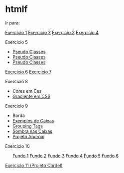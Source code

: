 # htmlf
 
Ir para:

<a href="https://jsa04.github.io/htmlf/ex001">Exercicio 1</a>
<a href="https://jsa04.github.io/htmlf/ex002">Exercicio 2</a>
<a href="https://jsa04.github.io/htmlf/ex003">Exercicio 3</a>
<a href="https://jsa04.github.io/htmlf/ex004">Exercicio 4</a>
<p>Exercicio 5</p>
<ul>
    <li><a href="https://jsa04.github.io/htmlf/ex005/pseudo_classes.html">Pseudo Classes</a></li>
    <li><a href="https://jsa04.github.io/htmlf/ex005/pseudo_elementos.html">Pseudo Classes</a></li>
    <li><a href="https://jsa04.github.io/htmlf/ex005/seletores_personalizados.html">Pseudo Classes</a></li>
</ul>
<a href="https://jsa04.github.io/htmlf/ex006">Exercicio 6</a>
<a href="https://jsa04.github.io/htmlf/ex007/estilos.html">Exercicio 7</a>
<p>Exercicio 8</p>
    <ul>
        <li><a href="https://jsa04.github.io/htmlf/ex008/cores_em_css.html"></a>Cores em Css</li>
        <li><a href="https://jsa04.github.io/htmlf/ex008/gradiente_em_css.html">Gradiente em CSS</a></li>
    </ul>
<p>Exercicio 9</p>
    <ul>
    <li><a href="https://jsa04.github.io/htmlf/ex009/borda.html"></a>Borda</li>
    <li><a href="https://jsa04.github.io/htmlf/ex009/exemplos_de_caixas.html">Exemplos de Caixas</a></li>
    <li><a href="https://jsa04.github.io/htmlf/ex009/grouping_tags.html">Grouping Tags</a></li>
    <li><a href="https://jsa04.github.io/htmlf/ex009/sombra_nas_caixas.html">Sombra nas Caixas</a></li>
    <li><a href="https://jsa04.github.io/htmlf/ex009/des/android-site.html">Projeto Android</a></li>
    </ul>
<p>Exercicio 10</p>
    <ul>
        <a href="https://jsa04.github.io/htmlf/ex010/fundo001.html">Fundo 1</a>
        <a href="https://jsa04.github.io/htmlf/ex010/fundo002.html">Fundo 2</a>
        <a href="https://jsa04.github.io/htmlf/ex010/fundo003.html">Fundo 3</a>
        <a href="https://jsa04.github.io/htmlf/ex010/fundo004.html">Fundo 4</a>
        <a href="https://jsa04.github.io/htmlf/ex010/fundo005.html">Fundo 5</a>
        <a href="https://jsa04.github.io/htmlf/ex010/fundo006.html">Fundo 6</a>
    </ul>
<a href="https://jsa04.github.io/htmlf/ex011">Exercicio 11 (Projeto Cordel)</a>
